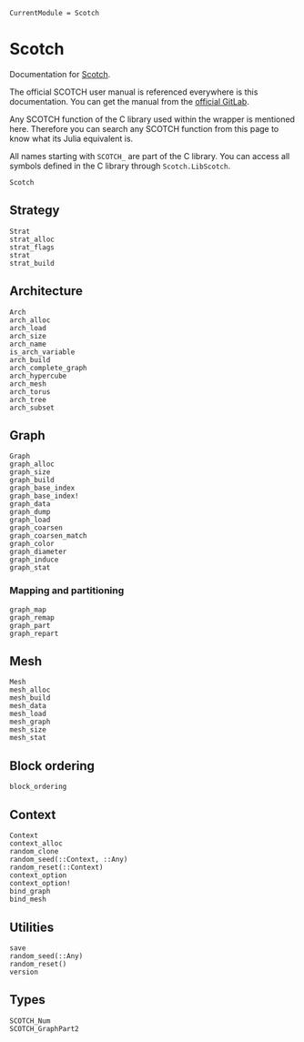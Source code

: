 ```@meta
CurrentModule = Scotch
```

# Scotch

Documentation for [Scotch](https://github.com/Keluaa/Scotch.jl).

The official SCOTCH user manual is referenced everywhere is this documentation.
You can get the manual from the [official GitLab](https://gitlab.inria.fr/scotch/scotch/tree/master/doc).

Any SCOTCH function of the C library used within the wrapper is mentioned here.
Therefore you can search any SCOTCH function from this page to know what its Julia equivalent is.

All names starting with `SCOTCH_` are part of the C library.
You can access all symbols defined in the C library through `Scotch.LibScotch`.

```@docs
Scotch
```

## Strategy

```@docs
Strat
strat_alloc
strat_flags
strat
strat_build
```

## Architecture

```@docs
Arch
arch_alloc
arch_load
arch_size
arch_name
is_arch_variable
arch_build
arch_complete_graph
arch_hypercube
arch_mesh
arch_torus
arch_tree
arch_subset
```

## Graph

```@docs
Graph
graph_alloc
graph_size
graph_build
graph_base_index
graph_base_index!
graph_data
graph_dump
graph_load
graph_coarsen
graph_coarsen_match
graph_color
graph_diameter
graph_induce
graph_stat
```

### Mapping and partitioning

```@docs
graph_map
graph_remap
graph_part
graph_repart
```

## Mesh

```@docs
Mesh
mesh_alloc
mesh_build
mesh_data
mesh_load
mesh_graph
mesh_size
mesh_stat
```

## Block ordering

```@docs
block_ordering
```

## Context

```@docs
Context
context_alloc
random_clone
random_seed(::Context, ::Any)
random_reset(::Context)
context_option
context_option!
bind_graph
bind_mesh
```

## Utilities

```@docs
save
random_seed(::Any)
random_reset()
version
```

## Types

```@docs
SCOTCH_Num
SCOTCH_GraphPart2
```
